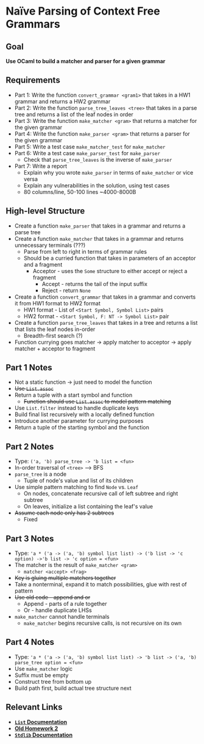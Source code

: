 # Naïve Parsing of Context Free Grammars

## Goal

**Use OCaml to build a matcher and parser for a given grammar**

## Requirements

- Part 1: Write the function `convert_grammar <gram1>` that takes in a HW1 grammar and returns a HW2 grammar
- Part 2: Write the function `parse_tree_leaves <tree>` that takes in a parse tree and returns a list of the leaf nodes in order
- Part 3: Write the function `make_matcher <gram>` that returns a matcher for the given grammar
- Part 4: Write the function `make_parser <gram>` that returns a parser for the given grammar
- Part 5: Write a test case `make_matcher_test` for `make_matcher`
- Part 6: Write a test case `make_parser_test` for `make_parser`
  - Check that `parse_tree_leaves` is the inverse of `make_parser`
- Part 7: Write a report
  - Explain why you wrote `make_parser` in terms of `make_matcher` or vice versa
  - Explain any vulnerabilities in the solution, using test cases
  - 80 columns/line, 50-100 lines ~4000-8000B

## High-level Structure

- Create a function `make_parser` that takes in a grammar and returns a parse tree
- Create a function `make_matcher` that takes in a grammar and returns unnecessary terminals (???)
  - Parse from left to right in terms of grammar rules
  - Should be a curried function that takes in parameters of an acceptor and a fragment
    - Acceptor - uses the `Some` structure to either accept or reject a fragment
      - Accept - returns the tail of the input suffix
      - Reject - return `None`
- Create a function `convert_grammar` that takes in a grammar and converts it from HW1 format to HW2 format
  - HW1 format - List of `<Start Symbol, Symbol List>` pairs
  - HW2 format - `<Start Symbol, F: NT -> Symbol List>` pair
- Create a function `parse_tree_leaves` that takes in a tree and returns a list that lists the leaf nodes in-order
  - Breadth-first search (?)
- Function currying goes matcher -> apply matcher to acceptor -> apply matcher + acceptor to fragment

## Part 1 Notes

- Not a static function -> just need to model the function
- ~~Use `List.assoc`~~
- Return a tuple with a start symbol and function
  - ~~Function should use `List.assoc` to model pattern matching~~
- Use `List.filter` instead to handle duplicate keys
- Build final list recursively with a locally defined function
- Introduce another parameter for currying purposes
- Return a tuple of the starting symbol and the function

## Part 2 Notes

- Type: `('a, 'b) parse_tree -> 'b list = <fun>`
- In-order traversal of `<tree>` --> BFS
- `parse_tree` is a node
  - Tuple of node's value and list of its children
- Use simple pattern matching to find `Node` vs. `Leaf`
  - On nodes, concatenate recursive call of left subtree and right subtree
  - On leaves, initialize a list containing the leaf's value
- ~~Assume each node only has 2 subtrees~~
  - Fixed

## Part 3 Notes

- Type: `'a * ('a -> ('a, 'b) symbol list list) -> ('b list -> 'c option) ->'b list -> 'c option = <fun>`
- The matcher is the result of `make_matcher <gram>`
  - `matcher <accept> <frag>`
- ~~Key is gluing multiple matchers together~~
- Take a nonterminal, expand it to match possibilities, glue with rest of pattern
- ~~Use old code - append and or~~
  - Append - parts of a rule together
  - Or - handle duplicate LHSs
- `make_matcher` cannot handle terminals
  - `make_matcher` begins recursive calls, is not recursive on its own

## Part 4 Notes

- Type: `'a * ('a -> ('a, 'b) symbol list list) -> 'b list -> ('a, 'b) parse_tree option = <fun>`
- Use `make_matcher` logic
- Suffix must be empty
- Construct tree from bottom up
- Build path first, build actual tree structure next

## Relevant Links

- **[`List` Documentation](http://caml.inria.fr/pub/docs/manual-ocaml/libref/List.html)**
- **[Old Homework 2](https://web.cs.ucla.edu/classes/winter21/cs131/hw/hw2-2006-4.html)**
- **[`Stdlib` Documentation](http://caml.inria.fr/pub/docs/manual-ocaml/libref/Stdlib.html)**

